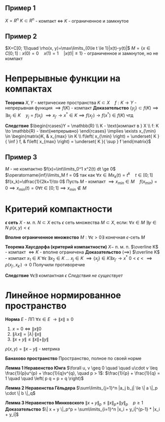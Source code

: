 ## Пример 1
$X=R^n$
$K \subset R^n$ - компакт $\iff$ $K$ - ограниченное и замкнутое

## Пример 2
$X=C[0; 1]\quad \rho(x, y)=\max\limits_{0\le t \le 1}|x(t)-y(t)|$
$M=\{ x\in C[0; 1]: x(0)=0\quad x(1)=1 \quad |x(t)| \le 1 \}$ - ограниченное и замкнутое, но не компакт

# Непрерывные функции на компактах
**Теорема**
	$X, Y$ - метрические пространства
	$K\subset X\quad f:K\to Y$ - непрерывная функция
	$\implies f(K)$ - компакт
**Доказательство**
	$\{ y_j \}\subset f(K) \implies \exists x_j \in K \quad y_j=f(x_j)$
	$\implies x_{j'}\to x^* \in K \implies f(x_{j'}) \to f(x^*) \in f(K)$
	чтд

**Следствие**
	$\begin{rcases}Y = \mathbb{R} \\	K - \text{компакт в } X \\  f: K \to \mathbb{R} - \text{непрерывно} \end{rcases} \implies \exists x_{\min} \in \begin{matrix}K, &  x_{max} \in K \\ f\left( x_{\min} \right) = \underset{ K }{ \inf } f,   &   f\left( x_{max} \right) = \underset{ K }{ \sup } f \end{matrix}$


## Пример 3
$M$ - не компактно
$f(x)=\int\limits_0^1 x^2(t) dt \ge 0$
$\operatorname{inf}\limits_M f = 0$ так как
$\forall x \in M x_k(t)=t^k \quad t\in[0; 1]$
$f(x_k)=\dfrac{1}{2k+1}\to 0$
Пусть $M$ - компакт
$\implies x_{min}\in M \quad f(x_{min})=0\implies x_{min}(t)=0 \forall t \in [0; 1] \implies x_{min} \not \in M$

# Критерий компактности
**$\epsilon$ сеть**
	$X$ - м. п.
	$N \subset X$ есть $\epsilon$ сеть множества $M \subset X$, если:
	$\forall x \in M\ \exists y \in N \ \rho \left( x, y \right) < \epsilon$

**Вполне ограниченное множество**
	$M: \forall \epsilon > 0 \exists$ конечная $\epsilon$-сеть $M$ 

**Теорема Хаусдорфа (критерий компактности)**
	$X-$ п. м. п.
	$\overline K$ - компакт $\iff K$ - вполне ограничена
**Доказательство**
	$(\implies)$
	$\overline K$ - компакт
	$x_1 \in K$
	$\forall \epsilon ~\exists x_2 \in K$
	$\ldots$
	$x_j \in K$
	$\implies \{ x_j \} \in K \exists x_{j'} \to x^*$
	$0 < \epsilon < \implies \rho(x_{j'}, x_{k'}) \to 0$
	Получили противоречие

**Следствие**
	$\forall \epsilon \exists$ компактная $\epsilon$ 
	_Следствия не существует_

# Линейное нормированное пространство

**Норма**
	$E$ - ЛП
	$\forall x \in E \ \to \| x \| \ge 0$
1. $x=0\iff \| x \| 0$
2. $\| \lambda x \| = |\lambda| \cdot \| x \|$
3. $\|x + y\| \le \|x \| + \|y \|$

$\rho(x, y)= \| x - y \|$ - метрика

**Банахово пространство**
	Пространство, полное по своей норме

**Лемма 1 Неравенство Юнга**
	$\forall u, v \geq 0 \quad  \quad u\cdot v \leq \frac{1}{p}u^{p} + \frac{1}{q}v^{q}, \quad  p > 1$:
	$\frac{1}{p} + \frac{1}{q} = 1 \quad  \quad \left( p q = p + q \right)$

**Лемма 2 Неравенства Гёльдера**
	$\sum\limits_{j=1}^n |a_j b_j| \le \| a \|_p \cdot \| b \|_q$

**Лемма 3 Неравенство Минковского**
	$\| x + y \|_p \le \| x \|_p + \|y\|_p \quad p\ge 1$
**Доказательство**
	$\| x + y \|_p^p = \sum\limits_{i=1}^n |x_i + y_i|^{p-1} * |x_i + y_i|$
